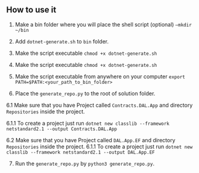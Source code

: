 ## How to use it

1. Make a bin folder where you will place the shell script (optional)
`–mkdir ~/bin`

2. Add `dotnet-generate.sh` to `bin` folder.

3. Make the script executable `chmod +x dotnet-generate.sh`

4. Make the script executable `chmod +x dotnet-generate.sh`

5. Make the script executable from anywhere on your computer
`export PATH=$PATH:<your_path_to_bin_folder>`

6. Place the `generate_repo.py` to the root of solution folder.

6.1 Make sure that you have Project called `Contracts.DAL.App` and directory `Repositories` inside the project.

6.1.1 To create a project just run `dotnet new classlib --framework netstandard2.1 --output Contracts.DAL.App`

6.2 Make sure that you have Project called `DAL.App.EF` and directory `Repositories` inside the project.
6.1.1 To create a project just run `dotnet new classlib --framework netstandard2.1 --output DAL.App.EF`

7. Run the `generate_repo.py` by `python3 generate_repo.py`.